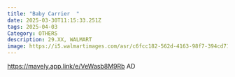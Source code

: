 ```yaml
---
title: "Baby Carrier  "
date: 2025-03-30T11:15:33.251Z
tags: 2025-04-03
Category: OTHERS
description: 29.XX, WALMART
image: https://i5.walmartimages.com/asr/c6fcc182-562d-4163-98f7-394cd712dad0.e8a2cc9f3974eeb9280aa9e637b97314.jpeg?odnHeight=2000&odnWidth=2000&odnBg=FFFFFF
---
```

https://mavely.app.link/e/VeWasb8M9Rb    AD